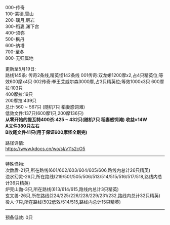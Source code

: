 000-传奇  
100-蒙德,雪山  
200-璃月,层岩  
300-稻妻,渊下宫  
400-须弥  
500-枫丹  
600-纳塔  
700-至冬  
800-无归属地  

更新至5月19日:  
路线145条: 传奇2条线,精英怪142条线
001传奇:双龙蜥1200摩x2,占4只精英位;等效600摩x4只
002传奇:拳王艾威尔森3000摩,占3只精英位;等效1000x3只
600摩拉:103只  
400摩拉:19只  
200摩拉:439只  
总计:560 ~ 567只 (随机7只 稻妻惑饲滩)     
低效文件:137只(600摩1只,200摩136只)   
**从零开始的提瓦特400杀:425 ~ 432只(随机7只 稻妻惑饲滩)  收益≈14W**  
**A文件380只左右**  
**B收尾文件41只(用于保证600摩怪全刷完)**  

路径详情:  
https://www.kdocs.cn/wo/sl/v11s2cO5  
___________________________________________________________________________________________________
特殊怪物:  
次数盾-21只,所在路线(601/602/603/604/605/606,路线内总计26只精英)  
浊水幻灵-26只,所在路线(219/501/505/506/513/514/515/516/517/518,路线内总计36只精英)  
炉壳山鼬-3只,所在路线(613/614/615,路线内总计3只精英)  
玄文兽-26只,所在路线(224/225/226/228/229/231/232,路线内总计32只精英)  
役人-7只,所在路线(502低效/514/515,路线内总计15只精英)  
___________________________________________________________________________________________________
预备低效: 0只  

